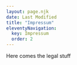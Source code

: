 ```yaml
---
layout: page.njk
date: Last Modified
title: "Impressum"
eleventyNavigation:
  key: Impressum
  order: 2
---
```


<div class="prose">
Here comes the legal stuff
</div>
